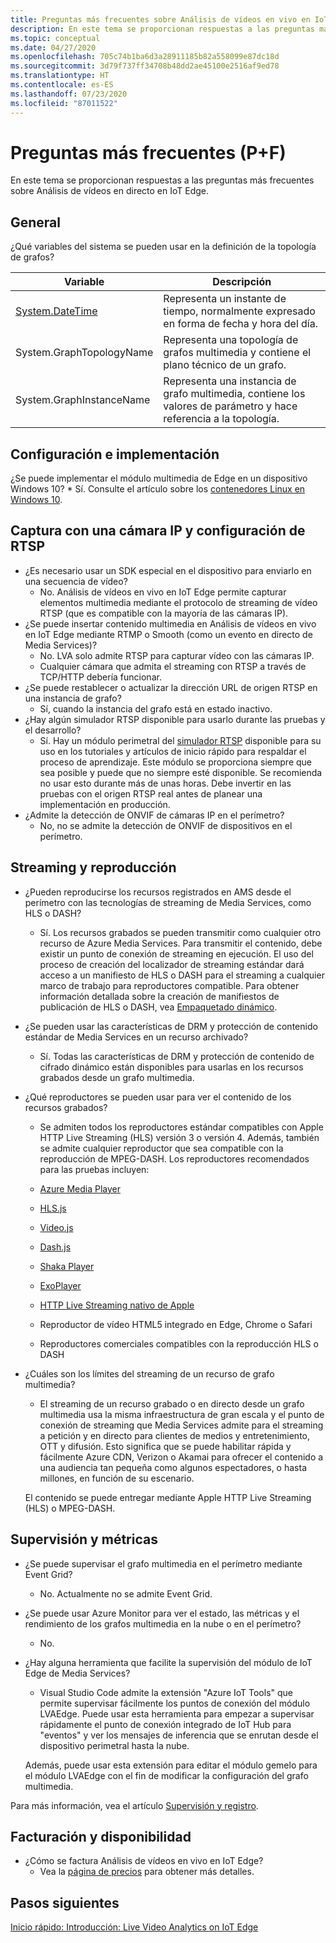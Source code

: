 ```yaml
---
title: Preguntas más frecuentes sobre Análisis de vídeos en vivo en IoT Edge en Azure
description: En este tema se proporcionan respuestas a las preguntas más frecuentes sobre Análisis de vídeos en directo en IoT Edge.
ms.topic: conceptual
ms.date: 04/27/2020
ms.openlocfilehash: 705c74b1ba6d3a28911185b82a558099e87dc18d
ms.sourcegitcommit: 3d79f737ff34708b48dd2ae45100e2516af9ed78
ms.translationtype: HT
ms.contentlocale: es-ES
ms.lasthandoff: 07/23/2020
ms.locfileid: "87011522"
---
```

# <a name="frequently-asked-questions-faqs"></a>Preguntas más frecuentes (P+F)

En este tema se proporcionan respuestas a las preguntas más frecuentes sobre Análisis de vídeos en directo en IoT Edge.

## <a name="general"></a>General

¿Qué variables del sistema se pueden usar en la definición de la topología de grafos?

|Variable   |Descripción|
|---|---|
|[System.DateTime](/dotnet/framework/data/adonet/sql/linq/system-datetime-methods)|Representa un instante de tiempo, normalmente expresado en forma de fecha y hora del día.|
|System.GraphTopologyName   |Representa una topología de grafos multimedia y contiene el plano técnico de un grafo.|
|System.GraphInstanceName|  Representa una instancia de grafo multimedia, contiene los valores de parámetro y hace referencia a la topología.|

## <a name="configuration-and-deployment"></a>Configuración e implementación

¿Se puede implementar el módulo multimedia de Edge en un dispositivo Windows 10?
    * Sí. Consulte el artículo sobre los [contenedores Linux en Windows 10](/virtualization/windowscontainers/deploy-containers/linux-containers).

## <a name="capture-from-ip-camera-and-rtsp-settings"></a>Captura con una cámara IP y configuración de RTSP

* ¿Es necesario usar un SDK especial en el dispositivo para enviarlo en una secuencia de vídeo?
    * No. Análisis de vídeos en vivo en IoT Edge permite capturar elementos multimedia mediante el protocolo de streaming de vídeo RTSP (que es compatible con la mayoría de las cámaras IP).
* ¿Se puede insertar contenido multimedia en Análisis de vídeos en vivo en IoT Edge mediante RTMP o Smooth (como un evento en directo de Media Services)?
    * No. LVA solo admite RTSP para capturar vídeo con las cámaras IP.
    * Cualquier cámara que admita el streaming con RTSP a través de TCP/HTTP debería funcionar. 
* ¿Se puede restablecer o actualizar la dirección URL de origen RTSP en una instancia de grafo?
    * Sí, cuando la instancia del grafo está en estado inactivo.  
* ¿Hay algún simulador RTSP disponible para usarlo durante las pruebas y el desarrollo?
    * Sí. Hay un módulo perimetral del [simulador RTSP](https://github.com/Azure/live-video-analytics/tree/master/utilities/rtspsim-live555) disponible para su uso en los tutoriales y artículos de inicio rápido para respaldar el proceso de aprendizaje. Este módulo se proporciona siempre que sea posible y puede que no siempre esté disponible. Se recomienda no usar esto durante más de unas horas. Debe invertir en las pruebas con el origen RTSP real antes de planear una implementación en producción.
* ¿Admite la detección de ONVIF de cámaras IP en el perímetro?
    * No, no se admite la detección de ONVIF de dispositivos en el perímetro.

## <a name="streaming-and-playback"></a>Streaming y reproducción

* ¿Pueden reproducirse los recursos registrados en AMS desde el perímetro con las tecnologías de streaming de Media Services, como HLS o DASH?
    * Sí. Los recursos grabados se pueden transmitir como cualquier otro recurso de Azure Media Services. Para transmitir el contenido, debe existir un punto de conexión de streaming en ejecución. El uso del proceso de creación del localizador de streaming estándar dará acceso a un manifiesto de HLS o DASH para el streaming a cualquier marco de trabajo para reproductores compatible. Para obtener información detallada sobre la creación de manifiestos de publicación de HLS o DASH, vea [Empaquetado dinámico](../latest/dynamic-packaging-overview.md).
* ¿Se pueden usar las características de DRM y protección de contenido estándar de Media Services en un recurso archivado?
    * Sí. Todas las características de DRM y protección de contenido de cifrado dinámico están disponibles para usarlas en los recursos grabados desde un grafo multimedia.
* ¿Qué reproductores se pueden usar para ver el contenido de los recursos grabados?
   * Se admiten todos los reproductores estándar compatibles con Apple HTTP Live Streaming (HLS) versión 3 o versión 4. Además, también se admite cualquier reproductor que sea compatible con la reproducción de MPEG-DASH.
    Los reproductores recomendados para las pruebas incluyen:

    * [Azure Media Player](../latest/use-azure-media-player.md)
    * [HLS.js](https://hls-js.netlify.app/demo/)
    * [Video.js](https://videojs.com/)
    * [Dash.js](https://github.com/Dash-Industry-Forum/dash.js/wiki)
    * [Shaka Player](https://github.com/google/shaka-player)
    * [ExoPlayer](https://github.com/google/ExoPlayer)
    * [HTTP Live Streaming nativo de Apple](https://developer.apple.com/streaming/)
    * Reproductor de vídeo HTML5 integrado en Edge, Chrome o Safari
    * Reproductores comerciales compatibles con la reproducción HLS o DASH
* ¿Cuáles son los límites del streaming de un recurso de grafo multimedia?
    * El streaming de un recurso grabado o en directo desde un grafo multimedia usa la misma infraestructura de gran escala y el punto de conexión de streaming que Media Services admite para el streaming a petición y en directo para clientes de medios y entretenimiento, OTT y difusión. Esto significa que se puede habilitar rápida y fácilmente Azure CDN, Verizon o Akamai para ofrecer el contenido a una audiencia tan pequeña como algunos espectadores, o hasta millones, en función de su escenario.

    El contenido se puede entregar mediante Apple HTTP Live Streaming (HLS) o MPEG-DASH.

## <a name="monitoring-and-metrics"></a>Supervisión y métricas

* ¿Se puede supervisar el grafo multimedia en el perímetro mediante Event Grid?
    * No. Actualmente no se admite Event Grid.
* ¿Se puede usar Azure Monitor para ver el estado, las métricas y el rendimiento de los grafos multimedia en la nube o en el perímetro?
    * No.
* ¿Hay alguna herramienta que facilite la supervisión del módulo de IoT Edge de Media Services?
    * Visual Studio Code admite la extensión "Azure IoT Tools" que permite supervisar fácilmente los puntos de conexión del módulo LVAEdge. Puede usar esta herramienta para empezar a supervisar rápidamente el punto de conexión integrado de IoT Hub para "eventos" y ver los mensajes de inferencia que se enrutan desde el dispositivo perimetral hasta la nube. 

    Además, puede usar esta extensión para editar el módulo gemelo para el módulo LVAEdge con el fin de modificar la configuración del grafo multimedia.

Para más información, vea el artículo [Supervisión y registro](monitoring-logging.md).

## <a name="billing-and-availability"></a>Facturación y disponibilidad

* ¿Cómo se factura Análisis de vídeos en vivo en IoT Edge?
    * Vea la [página de precios](https://azure.microsoft.com/pricing/details/media-services/) para obtener más detalles.

## <a name="next-steps"></a>Pasos siguientes

[Inicio rápido: Introducción: Live Video Analytics on IoT Edge](get-started-detect-motion-emit-events-quickstart.md)
